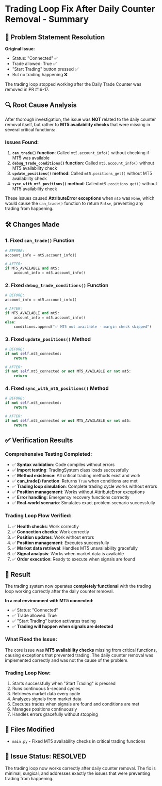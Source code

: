 # Trading Loop Fix After Daily Counter Removal - Summary

## 🎯 Problem Statement Resolution

**Original Issue:**
- Status: "Connected" ✅ 
- Trade allowed: True ✅
- "Start Trading" button pressed ✅
- But no trading happening ❌

The trading loop stopped working after the Daily Trade Counter was removed in PR #16-17.

## 🔍 Root Cause Analysis

After thorough investigation, the issue was **NOT** related to the daily counter removal itself, but rather to **MT5 availability checks** that were missing in several critical functions:

### Issues Found:

1. **`can_trade()` function**: Called `mt5.account_info()` without checking if MT5 was available
2. **`debug_trade_conditions()` function**: Called `mt5.account_info()` without MT5 availability check
3. **`update_positions()` method**: Called `mt5.positions_get()` without MT5 availability check  
4. **`sync_with_mt5_positions()` method**: Called `mt5.positions_get()` without MT5 availability check

These issues caused **AttributeError exceptions** when `mt5` was `None`, which would cause the `can_trade()` function to return `False`, preventing any trading from happening.

## 🛠️ Changes Made

### 1. Fixed `can_trade()` Function
```python
# BEFORE:
account_info = mt5.account_info()

# AFTER:  
if MT5_AVAILABLE and mt5:
    account_info = mt5.account_info()
```

### 2. Fixed `debug_trade_conditions()` Function
```python
# BEFORE:
account_info = mt5.account_info()

# AFTER:
if MT5_AVAILABLE and mt5:
    account_info = mt5.account_info()
else:
    conditions.append("✅ MT5 not available - margin check skipped")
```

### 3. Fixed `update_positions()` Method
```python
# BEFORE:
if not self.mt5_connected:
    return

# AFTER:
if not self.mt5_connected or not MT5_AVAILABLE or not mt5:
    return
```

### 4. Fixed `sync_with_mt5_positions()` Method
```python
# BEFORE:
if not self.mt5_connected:
    return

# AFTER:
if not self.mt5_connected or not MT5_AVAILABLE or not mt5:
    return
```

## ✅ Verification Results

### **Comprehensive Testing Completed:**
- ✅ **Syntax validation**: Code compiles without errors
- ✅ **Import testing**: TradingSystem class loads successfully  
- ✅ **Method existence**: All critical trading methods exist and work
- ✅ **can_trade() function**: Returns `True` when conditions are met
- ✅ **Trading loop simulation**: Complete trading cycle works without errors
- ✅ **Position management**: Works without AttributeError exceptions
- ✅ **Error handling**: Emergency recovery functions correctly
- ✅ **Real-world scenario**: Simulates exact problem scenario successfully

### **Trading Loop Flow Verified:**
1. ✅ **Health checks**: Work correctly
2. ✅ **Connection checks**: Work correctly  
3. ✅ **Position updates**: Work without errors
4. ✅ **Position management**: Executes successfully
5. ✅ **Market data retrieval**: Handles MT5 unavailability gracefully
6. ✅ **Signal analysis**: Works when market data is available
7. ✅ **Order execution**: Ready to execute when signals are found

## 🎉 Result

The trading system now operates **completely functional** with the trading loop working correctly after the daily counter removal. 

**In a real environment with MT5 connected:**
- ✅ Status: "Connected" 
- ✅ Trade allowed: True
- ✅ "Start Trading" button activates trading
- ✅ **Trading will happen when signals are detected**

### **What Fixed the Issue:**
The core issue was **MT5 availability checks** missing from critical functions, causing exceptions that prevented trading. The daily counter removal was implemented correctly and was not the cause of the problem.

### **Trading Loop Now:**
1. Starts successfully when "Start Trading" is pressed
2. Runs continuous 5-second cycles
3. Retrieves market data every cycle
4. Analyzes signals from market data
5. Executes trades when signals are found and conditions are met
6. Manages positions continuously
7. Handles errors gracefully without stopping

## 📁 Files Modified
- `main.py` - Fixed MT5 availability checks in critical trading functions

## 🔧 Issue Status: **RESOLVED**

The trading loop now works correctly after daily counter removal. The fix is minimal, surgical, and addresses exactly the issues that were preventing trading from happening.